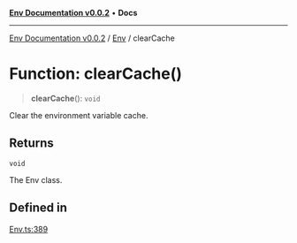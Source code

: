 [**Env Documentation v0.0.2**](../../README.md) • **Docs**

***

[Env Documentation v0.0.2](../../modules.md) / [Env](../README.md) / clearCache

# Function: clearCache()

> **clearCache**(): `void`

Clear the environment variable cache.

## Returns

`void`

The Env class.

## Defined in

[Env.ts:389](https://github.com/stonemjs/env/blob/695c924d11add6d23337945b2dffa763b18be5aa/src/Env.ts#L389)
